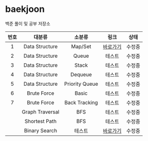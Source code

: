 # baekjoon

백준 풀이 및 공부 저장소


|번호|대분류|소분류|링크|상태|
|:---:|:---:|:---:|:---:|:---:|
|1|Data Structure|Map/Set|[바로가기](https://github.com/Ian0121/baekjoon/tree/main/solution/Data_Structure_Map_Set)|수정중|
|2|Data Structure|Queue|테스트|수정중|
|3|Data Structure|Stack|테스트|수정중|
|4|Data Structure|Dequeue|테스트|수정중|
|5|Data Structure|Priority Queue|테스트|수정중|
|6|Brute Force|Basic|테스트|수정중|
|7|Brute Force|Back Tracking|테스트|수정중|
||Graph Traversal|BFS|테스트|수정중|
||Shortest Path|BFS|테스트|수정중|
||Binary Search|테스트|[바로가기](https://github.com/Ian0121/baekjoon/tree/main/solution/Binary_Search)|수정중|
